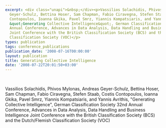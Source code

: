 ```yaml
---
excerpt: <div class="unapi">&nbsp;</div><p>Vassilios Solachidis, Phivos Mylonas, Andreas
  Geyer-Schulz, Bettina Hoser, Sam Chapman, Fabio Ciravegna, Stefen Staab, Costis
  Contopoulos, Ioanna Gkika, Pavel Smrz, Yiannis Kompatsiaris, and Yannis Avrithis,
  &quot;Generating Collective Intelligence&quot;, German Classification Society 32nd
  Annual Conference, Advances in Data Analysis, Data Handling and Business Intelligence
  Joint Conference with the British Classification Society (BCS) and the Dutch/Flemish
  Classification Society (VOC)</p>
types: publication
tags: conference_publications
publication_date: '2008-07-16T00:00:00'
layout: publication
title: Generating Collective Intelligence
date: '2008-07-22T20:01:50+03:00'
---
```

<div class="unapi">&nbsp;</div><p>Vassilios Solachidis, Phivos Mylonas, Andreas Geyer-Schulz, Bettina Hoser, Sam Chapman, Fabio Ciravegna, Stefen Staab, Costis Contopoulos, Ioanna Gkika, Pavel Smrz, Yiannis Kompatsiaris, and Yannis Avrithis, &quot;Generating Collective Intelligence&quot;, German Classification Society 32nd Annual Conference, Advances in Data Analysis, Data Handling and Business Intelligence Joint Conference with the British Classification Society (BCS) and the Dutch/Flemish Classification Society (VOC)</p>
